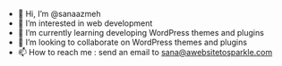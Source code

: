 - 👋 Hi, I’m @sanaazmeh
- 👀 I’m interested in web development
- 🌱 I’m currently learning developing WordPress themes and plugins
- 💞️ I’m looking to collaborate on WordPress themes and plugins
- 📫 How to reach me : send an email to sana@awebsitetosparkle.com

<!---
sanaazmeh/sanaazmeh is a ✨ special ✨ repository because its `README.md` (this file) appears on your GitHub profile.
You can click the Preview link to take a look at your changes.
--->

